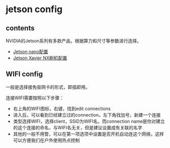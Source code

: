 # jetson config

## contents

NVIDIA的Jetson系列有多款产品，根据算力和尺寸等参数进行选择。

* [Jetson nano配置](Nano.md)
* [Jetson Xavier NX刷机配置](XavierNX.md)

## WIFI config

一般是选择接免驱网卡的形式，即插即用。

连接WIFI需要按照以下步骤：

* 右上角的WIFI图标，右键，找到edit connections
* 进入后，可以看到已经建立过的connection，左下角找加号，新建一个连接
* 类型选择WIFI，选择client，SSID为WIFI名，而connection name是你对建立的这个连接的命名，与WIFI名无关，但是建议设置成有关联的名字
* 其他的一般不用管，可以在第一项选项中设置是否开机自动连这个网络，这样可以方便我们在户外使用热点控制
